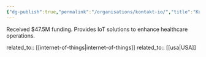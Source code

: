 ```yaml
---
{"dg-publish":true,"permalink":"/organisations/kontakt-io/","title":"Kontakt.io"}
---
```



Received $47.5M funding. Provides IoT solutions to enhance healthcare operations.

related_to:: [[internet-of-things\|internet-of-things]]
related_to:: [[usa\|USA]]
